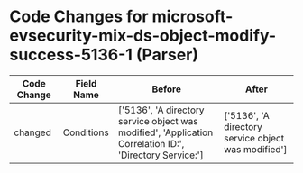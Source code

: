 # Code Changes for microsoft-evsecurity-mix-ds-object-modify-success-5136-1 (Parser)

| Code Change | Field Name | Before | After |
|-------------|------------|--------|-------|
| changed | Conditions | ['5136', 'A directory service object was modified', 'Application Correlation ID:', 'Directory Service:'] | ['5136', 'A directory service object was modified'] |